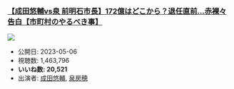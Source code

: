 ### [【成田悠輔vs泉 前明石市長】172億はどこから？退任直前…赤裸々告白【市町村のやるべき事】](https://www.youtube.com/watch?v=WyDR8GuPC_k)
[![](https://img.youtube.com/vi/WyDR8GuPC_k/sddefault.jpg)](https://www.youtube.com/watch?v=WyDR8GuPC_k)
-   公開日: 2023-05-06
-   視聴数: 1,463,796
-   **いいね数: 20,521**
-   出演者: [成田悠輔](/rehacq_fan/people/成田悠輔 "wikilink"), [泉房穂](/rehacq_fan/people/泉房穂 "wikilink")
